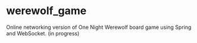 # werewolf_game
Online networking version of One Night Werewolf board game using Spring and WebSocket. (in progress)
